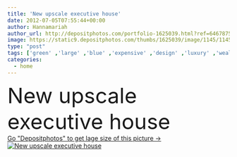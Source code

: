 ```yaml
---
title: 'New upscale executive house'
date: 2012-07-05T07:55:44+00:00
author: Hannamariah
author_url: http://depositphotos.com/portfolio-1625039.html?ref=64678756
image: https://static9.depositphotos.com/thumbs/1625039/image/1145/11458497/api_thumb_450.jpg?forcejpeg=true
type: "post"
tags: ['green' ,'large' ,'blue' ,'expensive' ,'design' ,'luxury' ,'wealthy' ,'sky' ,'beautiful' ,'sale' ,'new' ,'grass' ,'success' ,'huge' ,'rich' ,'classic' ,'gray' ,'big' ,'architecture' ,'building' ,'city' ,'construction' ,'estate' ,'exterior' ,'house' ,'structure' ,'real' ,'dwelling' ,'home' ,'fingers' ,'with' ,'grey' ,'finances' ,'investment' ,'mansion' ,'mortgage' ,'brick' ,'suburban' ,'front' ,'houses' ,'executive' ,'residence' ,'residential' ,'landscaped' ,'garage' ,'contemporary' ,'sold' ,'homes' ,'for' ,'of' ]
categories: 
  - home
---
```

<div aling="center">
            <font size="60"> New upscale executive house</font>   
</div>
<div>
    <a href='https://depositphotos.com/11458497/stock-photo-new-upscale-executive-house.html?ref=64678756' target=_blank > Go "Depositphotos" to get lage size of this picture ->
        <img href='https://depositphotos.com/11458497/stock-photo-new-upscale-executive-house.html?ref=64678756' src='https://static9.depositphotos.com/1625039/1145/i/950/depositphotos_11458497-stock-photo-new-upscale-executive-house.jpg?forcejpeg=true' alt='New upscale executive house' >
    </a>
</div>
